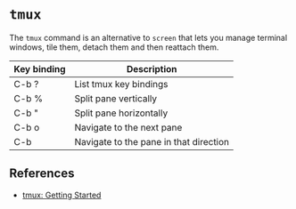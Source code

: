 # `tmux`

The `tmux` command is an alternative to `screen` that lets you manage terminal
windows, tile them, detach them and then reattach them.

| Key binding          | Description                             |
| -------------------- | --------------------------------------- |
| C-b ?                | List tmux key bindings                  |
| C-b %                | Split pane vertically                   |
| C-b "                | Split pane horizontally                 |
| C-b o                | Navigate to the next pane               |
| C-b <arrow>          | Navigate to the pane in that direction  |

## References
- [tmux: Getting Started](https://github.com/tmux/tmux/wiki/Getting-Started)
